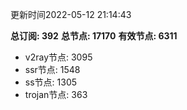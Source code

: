 更新时间2022-05-12 21:14:43

**总订阅: 392**
**总节点: 17170**
**有效节点: 6311**
- v2ray节点: 3095
- ssr节点: 1548
- ss节点: 1305
- trojan节点: 363
